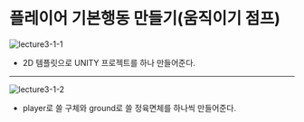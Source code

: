 플레이어 기본행동 만들기(움직이기 점프)  
=======================
![lecture3-1-1](https://github.com/isp829/HU/blob/master/images/lecture3/3-1-1.PNG)  
* 2D 템플릿으로 UNITY 프로젝트를 하나 만들어준다.  
------------------------------

![lecture3-1-2](https://github.com/isp829/HU/blob/master/images/lecture3/3-1-2.png)
* player로 쓸 구체와 ground로 쓸 정육면체를 하나씩 만들어준다.  
  
    
